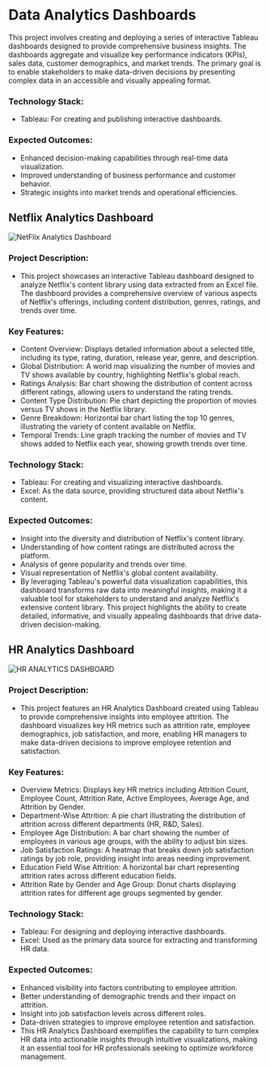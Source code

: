 # Data Analytics Dashboards
This project involves creating and deploying a series of interactive Tableau dashboards designed to provide comprehensive business insights. The dashboards aggregate and visualize key performance indicators (KPIs), sales data, customer demographics, and market trends. The primary goal is to enable stakeholders to make data-driven decisions by presenting complex data in an accessible and visually appealing format.

### Technology Stack:

* Tableau: For creating and publishing interactive dashboards.

### Expected Outcomes:

* Enhanced decision-making capabilities through real-time data visualization.
* Improved understanding of business performance and customer behavior.
* Strategic insights into market trends and operational efficiencies.

## Netflix Analytics Dashboard
![NetFlix Analytics Dashboard](https://github.com/SiddhiDeshmukh26/DataAnalytics/assets/92000499/63f8a774-dddf-444e-bfe9-8161a1aaa3c3)
### Project Description:
* This project showcases an interactive Tableau dashboard designed to analyze Netflix's content library using data extracted from an Excel file. The dashboard provides a comprehensive overview of various aspects of Netflix's offerings, including content distribution, genres, ratings, and trends over time.
### Key Features:
* Content Overview: 
Displays detailed information about a selected title, including its type, rating, duration, release year, genre, and description.
* Global Distribution: 
A world map visualizing the number of movies and TV shows available by country, highlighting Netflix's global reach.
* Ratings Analysis: 
Bar chart showing the distribution of content across different ratings, allowing users to understand the rating trends.
* Content Type Distribution: 
Pie chart depicting the proportion of movies versus TV shows in the Netflix library.
* Genre Breakdown: 
Horizontal bar chart listing the top 10 genres, illustrating the variety of content available on Netflix.
* Temporal Trends: 
Line graph tracking the number of movies and TV shows added to Netflix each year, showing growth trends over time.
### Technology Stack:
* Tableau: For creating and visualizing interactive dashboards.
* Excel: As the data source, providing structured data about Netflix's content.
### Expected Outcomes:
* Insight into the diversity and distribution of Netflix's content library.
* Understanding of how content ratings are distributed across the platform.
* Analysis of genre popularity and trends over time.
* Visual representation of Netflix's global content availability.
* By leveraging Tableau's powerful data visualization capabilities, this dashboard transforms raw data into meaningful insights, making it a valuable tool for stakeholders to understand and analyze Netflix's extensive content library. This project highlights the ability to create detailed, informative, and visually appealing dashboards that drive data-driven decision-making.

## HR Analytics Dashboard
![HR ANALYTICS DASHBOARD](https://github.com/SiddhiDeshmukh26/DataAnalytics/assets/92000499/0412ce0d-e25e-4cac-b233-4d591a9fe3a6)
### Project Description:
* This project features an HR Analytics Dashboard created using Tableau to provide comprehensive insights into employee attrition. The dashboard visualizes key HR metrics such as attrition rate, employee demographics, job satisfaction, and more, enabling HR managers to make data-driven decisions to improve employee retention and satisfaction.
### Key Features:
* Overview Metrics: Displays key HR metrics including Attrition Count, Employee Count, Attrition Rate, Active Employees, Average Age, and Attrition by Gender.
* Department-Wise Attrition: A pie chart illustrating the distribution of attrition across different departments (HR, R&D, Sales).
* Employee Age Distribution: A bar chart showing the number of employees in various age groups, with the ability to adjust bin sizes.
* Job Satisfaction Ratings: A heatmap that breaks down job satisfaction ratings by job role, providing insight into areas needing improvement.
* Education Field Wise Attrition: A horizontal bar chart representing attrition rates across different education fields.
* Attrition Rate by Gender and Age Group: Donut charts displaying attrition rates for different age groups segmented by gender.
### Technology Stack:
* Tableau: For designing and deploying interactive dashboards.
* Excel: Used as the primary data source for extracting and transforming HR data.
### Expected Outcomes:
* Enhanced visibility into factors contributing to employee attrition.
* Better understanding of demographic trends and their impact on attrition.
* Insight into job satisfaction levels across different roles.
* Data-driven strategies to improve employee retention and satisfaction.
* This HR Analytics Dashboard exemplifies the capability to turn complex HR data into actionable insights through intuitive visualizations, making it an essential tool for HR professionals seeking to optimize workforce management.




